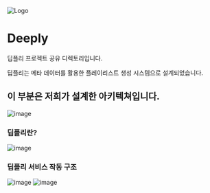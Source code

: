 
![Logo](https://github.com/Noyongrok/Machine-Runner/assets/136784056/2456c7cf-547e-40a1-9d24-f0a6ab0b9c8b)

# Deeply

딥플리 프로젝트 공유 디렉토리입니다. 

딥플리는 메타 데이터를 활용한 플레이리스트 생성 시스템으로 설계되었습니다. 

## 이 부분은 저희가 설계한 아키텍쳐입니다. 
![image](https://github.com/Noyongrok/Machine-Runner/assets/136784056/48294403-5c2d-4ede-8490-7030b6adcf75)


### 딥플리란?
![image](https://github.com/Noyongrok/Deeply_Project/assets/136784056/3f4120c2-64e0-46cd-a648-ee3c6aa8cb10)

### 딥플리 서비스 작동 구조 
![image](https://github.com/Noyongrok/Deeply_Project/assets/136784056/f5a268d1-59b0-47d6-9df0-6b1b655fe303)
![image](https://github.com/Noyongrok/Deeply_Project/assets/136784056/b708d1ad-8e9e-40ef-9e4f-1599d4f26da5)
